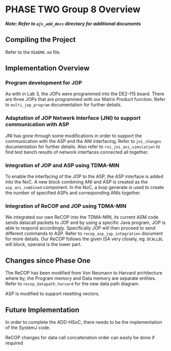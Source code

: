 # PHASE TWO Group 8 Overview

***Note: Refer to `ajs_add_docs` directory for additional  documents***

## Compiling the Project

Refer to the `README.md` file.

## Implementation Overview

### Program development for JOP

As with in Lab 3, the JOPs were programmed into the DE2-115 board. There are three JOPs that are programmed with our Matrix Product function. Refer to `multi_jop_program` documentation for further details.

### Adaptation of JOP Network Interface (JNI) to support communication with ASP

JNI has gone through some modifications in order to support the communication with the ASP and the ANI interfacing. Refer to `jni_changes` documentation for further details. Also refer to `rni_jni_ani_simulation` to find test bench results of network interfaces connected all together.

### Integration of JOP and ASP using TDMA-MIN

To enable the interfacing of the JOP to the ASP, the ASP interface is added into the NoC. A new block combining ANI and ASP is created as the `asp_ani_combined` component. In the NoC, a loop generate is used to create the number of specified ASPs and corresponding ANIs together. 

### Integration of ReCOP and JOP using TDMA-MIN

We integrated our own ReCOP into the TDMA-MIN, its current ASM code sends datacall packets to JOP and by using a specific Java program, JOP is able to respond accordingly. Specifically JOP will then proceed to send different commands to ASP. Refer to `recop_asp_jop_integration` document for more details. Our ReCOP follows the given ISA very closely, eg. `DCALLBL` will block, operand is the lower part.

## Changes since Phase One

The ReCOP has been modified from Von Neumann to Harvard architecture where by, the Program memory and Data memory are separate entities. Refer to `recop_datapath_harvard` for the new data path diagram.

ASP is modified to support resetting vectors.

## Future Implementation

In order to complete the ADD-HSoC, there needs to be the implementation of the SystemJ code.

ReCOP changes for data call concatenation order can easily be done if required



